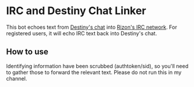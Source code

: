 # IRC and Destiny Chat Linker

This bot echoes text from [Destiny's chat](http://www.destiny.gg/embed/chat) into [Rizon's IRC network](https://qchat.rizon.net/?channels=#destinyecho). For registered users, it will echo IRC text back into Destiny's chat.

## How to use

Identifying information have been scrubbed (authtoken/sid), so you'll need to gather those to forward the relevant text. Please do not run this in my channel.